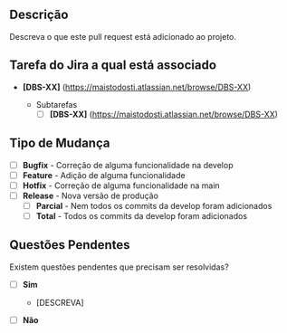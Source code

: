 ## Descrição

Descreva o que este pull request está adicionado ao projeto.

## Tarefa do Jira a qual está associado

- **[DBS-XX]** (https://maistodosti.atlassian.net/browse/DBS-XX)

  - Subtarefas
    - [ ] **[DBS-XX]** (https://maistodosti.atlassian.net/browse/DBS-XX)

## Tipo de Mudança

- [ ] **Bugfix** - Correção de alguma funcionalidade na develop
- [ ] **Feature** - Adição de alguma funcionalidade
- [ ] **Hotfix** - Correção de alguma funcionalidade na main
- [ ] **Release** - Nova versão de produção
  - [ ] **Parcial** - Nem todos os commits da develop foram adicionados
  - [ ] **Total** - Todos os commits da develop foram adicionados

## Questões Pendentes

Existem questões pendentes que precisam ser resolvidas?

- [ ] **Sim**
  - [DESCREVA]

- [ ] **Não**
